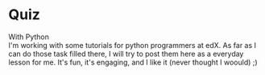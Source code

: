 # Quiz
With Python
<br>
I'm working with some tutorials for python programmers at edX. As far as I can do those task filled there, I will try to post them here as a everyday lesson for me. It's fun, it's engaging, and I like it (never thought I woould) ;)
